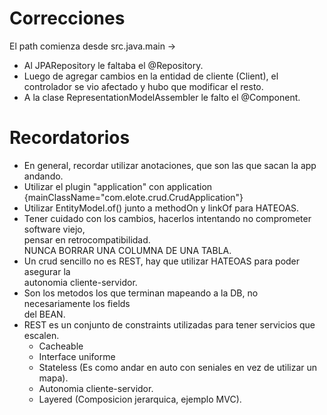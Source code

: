 # Correcciones
El path comienza desde src.java.main -> 
- Al JPARepository le faltaba el @Repository.
- Luego de agregar cambios en la entidad de cliente (Client), el controlador se vio afectado
y hubo que modificar el resto.
- A la clase RepresentationModelAssembler le falto el @Component.

# Recordatorios
- En general, recordar utilizar anotaciones, que son las que sacan la app andando.
- Utilizar el plugin "application" con application {mainClassName="com.elote.crud.CrudApplication"}
- Utilizar EntityModel.of() junto a methodOn y linkOf para HATEOAS.
- Tener cuidado con los cambios, hacerlos intentando no comprometer software viejo,  
pensar en retrocompatibilidad.  
NUNCA BORRAR UNA COLUMNA DE UNA TABLA.
- Un crud sencillo no es REST, hay que utilizar HATEOAS para poder asegurar la  
autonomia cliente-servidor.
- Son los metodos los que terminan mapeando a la DB, no necesariamente los fields  
del BEAN.
- REST es un conjunto de constraints utilizadas para tener servicios que escalen.
    - Cacheable  
    - Interface uniforme  
    - Stateless (Es como andar en auto con seniales en vez de utilizar un mapa).
    - Autonomia cliente-servidor.
    - Layered (Composicion jerarquica, ejemplo MVC).
